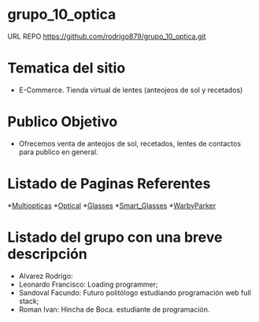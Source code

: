 # grupo_10_optica

URL REPO https://github.com/rodrigo879/grupo_10_optica.git

# Tematica del sitio
- E-Commerce. Tienda virtual de lentes (anteojeos de sol y recetados)

# Publico Objetivo
- Ofrecemos venta de anteojos de sol, recetados, lentes de contactos para publico en general.

# Listado de Paginas Referentes
*[Multiopticas](https://multiopticas.com.ar/)
*[Optical](https://www.tiendadelentes.com.ar/)
*[Glasses](https://www.glasses.com/)
*[Smart_Glasses](https://www.smartbuyglasses.com.ar/)
*[WarbyParker](https://www.warbyparker.com/)

# Listado del grupo con una breve descripción
* Alvarez Rodrigo:
* Leonardo Francisco: Loading programmer;
* Sandoval Facundo: Futuro politólogo estudiando programación web full stack;
* Roman Ivan: Hincha de Boca. estudiante de programación.
